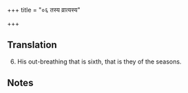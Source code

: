 +++
title = "०६ तस्य व्रात्यस्य"

+++
## Translation
6. His out-breathing that is sixth, that is they of the seasons.

## Notes

